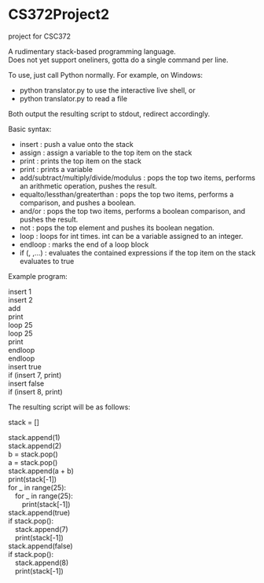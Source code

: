 # CS372Project2
project for CSC372

A rudimentary stack-based programming language.<br/>
Does not yet support oneliners, gotta do a single command per line.

To use, just call Python normally. For example, on Windows:
- python translator.py to use the interactive live shell, or
- python translator.py <filename> to read a file

Both output the resulting script to stdout, redirect accordingly.

Basic syntax:
- insert <value> : push a value onto the stack
- assign <variable> : assign a variable to the top item on the stack
- print : prints the top item on the stack
- print <variable> : prints a variable
- add/subtract/multiply/divide/modulus : pops the top two items, performs an arithmetic operation, pushes the result.
- equalto/lessthan/greaterthan : pops the top two items, performs a comparison, and pushes a boolean.
- and/or : pops the top two items, performs a boolean comparison, and pushes the result.
- not : pops the top element and pushes its boolean negation.
- loop <int> : loops for int times. int can be a variable assigned to an integer.
- endloop : marks the end of a loop block
- if (<expression1>, <expression2>,...) : evaluates the contained expressions if the top item on the stack evaluates to true

Example program:

insert 1<br/>
insert 2<br/>
add<br/>
print<br/>
loop 25<br/>
loop 25<br/>
print<br/>
endloop<br/>
endloop<br/>
insert true<br/>
if (insert 7, print)<br/>
insert false<br/>
if (insert 8, print)<br/>

The resulting script will be as follows:

stack = []

stack.append(1)<br/>
stack.append(2)<br/>
b = stack.pop()<br/>
a = stack.pop()<br/>
stack.append(a + b)<br/>
print(stack[-1])<br/>
for _ in range(25):<br/>
&emsp;for _ in range(25):<br/>
&emsp;&emsp;print(stack[-1])<br/>
stack.append(true)<br/>
if stack.pop():<br/>
&emsp;stack.append(7)<br/>
&emsp;print(stack[-1])<br/>
stack.append(false)<br/>
if stack.pop():<br/>
&emsp;stack.append(8)<br/>
&emsp;print(stack[-1])
